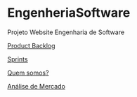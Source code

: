 # EngenheriaSoftware
Projeto Website Engenharia de Software


[Product Backlog](https://github.com/AndredeSousa14/EngenhariaSoftware/wiki/Product-Backlog)

[Sprints](https://github.com/AndredeSousa14/EngenhariaSoftware/wiki/Sprints)

[Quem somos?](https://github.com/AndredeSousa14/EngenhariaSoftware/wiki/Quem-somos)

[Análise de Mercado](https://github.com/AndredeSousa14/EngenhariaSoftware/wiki/An%C3%A1lise-de-Mercado)
